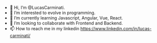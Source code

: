 - 👋 Hi, I’m @LucasCarminati.
- 👀 I’m interested to evolve in programming.
- 🌱 I’m currently learning Javascript, Angular, Vue, React.
- 💞️ I’m looking to collaborate with Frontend and Backend.
- 📫 How to reach me in my linkedin https://www.linkedin.com/in/lucas-carminati/


